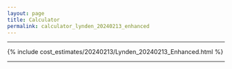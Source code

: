 ```yaml
---
layout: page
title: Calculator
permalink: calculator_lynden_20240213_enhanced
---
```


___

{% include cost_estimates/20240213/Lynden_20240213_Enhanced.html %}

___

